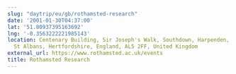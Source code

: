```yaml
---
slug: "daytrip/eu/gb/rothamsted-research"
date: '2001-01-30T04:37:00'
lat: '51.80937395163692'
lng: '-0.3563222221985143'
location: Centenary Building, Sir Joseph's Walk, Southdown, Harpenden, Hatching Green,
  St Albans, Hertfordshire, England, AL5 2FF, United Kingdom
external_url: https://www.rothamsted.ac.uk/events
title: Rothamsted Research
---
```



